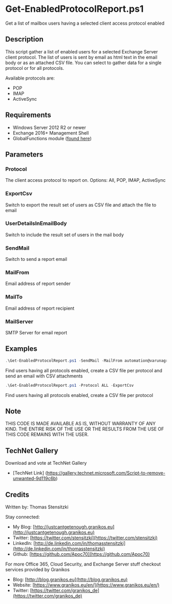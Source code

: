 # Get-EnabledProtocolReport.ps1

Get a list of mailbox users having a selected client access protocol enabled

## Description

This script gather a list of enabled users for a selected Exchange Server client protocol. The list of users is sent by email as html text in the email body or as an attached CSV file. You can select to gather data for a single protocol or for all protocols.

Available protocols are:

- POP
- IMAP
- ActiveSync

## Requirements

- Windows Server 2012 R2 or newer
- Exchange 2016+ Management Shell
- GlobalFunctions module ([found here](http://scripts.granikos.eu))

## Parameters

### Protocol

The client access protocol to report on.
Options: All, POP, IMAP, ActiveSync

### ExportCsv

Switch to export the result set of users as CSV file and attach the file to email

### UserDetailsInEmailBody

Switch to include the result set of users in the mail body

### SendMail

Switch to send a report email

### MailFrom

Email address of report sender

### MailTo

Email address of report recipient

### MailServer

SMTP Server for email report

## Examples

``` PowerShell
.\Get-EnabledProtocolReport.ps1 -SendMail -MailFrom automation@varunagroup.de -MailTo report@varunagroup.de -MailServer relay.varunagroup.de -Protocol ALL
```

Find users having all protocols enabled, create a CSV file per protocol and send an email with CSV attachments

``` PowerShell 
.\Get-EnabledProtocolReport.ps1 -Protocol ALL -ExportCsv
```

Find users having all protocols enabled, create a CSV file per protocol 

## Note

THIS CODE IS MADE AVAILABLE AS IS, WITHOUT WARRANTY OF ANY KIND. THE ENTIRE
RISK OF THE USE OR THE RESULTS FROM THE USE OF THIS CODE REMAINS WITH THE USER.

## TechNet Gallery

Download and vote at TechNet Gallery

- [TechNet Link] (https://gallery.technet.microsoft.com/Script-to-remove-unwanted-9d119c6b)

## Credits

Written by: Thomas Stensitzki

Stay connected:

- My Blog: [http://justcantgetenough.granikos.eu](http://justcantgetenough.granikos.eu)
- Twitter: [https://twitter.com/stensitzki](https://twitter.com/stensitzki)
- LinkedIn: [http://de.linkedin.com/in/thomasstensitzki](http://de.linkedin.com/in/thomasstensitzki)
- Github: [https://github.com/Apoc70](https://github.com/Apoc70)

For more Office 365, Cloud Security, and Exchange Server stuff checkout services provided by Granikos

- Blog: [http://blog.granikos.eu](http://blog.granikos.eu)
- Website: [https://www.granikos.eu/en/](https://www.granikos.eu/en/)
- Twitter: [https://twitter.com/granikos_de](https://twitter.com/granikos_de)
